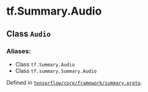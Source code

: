<div itemscope itemtype="http://developers.google.com/ReferenceObject">
<meta itemprop="name" content="tf.Summary.Audio" />
</div>

# tf.Summary.Audio

## Class `Audio`



### Aliases:

* Class `tf.Summary.Audio`
* Class `tf.summary.Summary.Audio`



Defined in [`tensorflow/core/framework/summary.proto`](https://www.tensorflow.org/code/tensorflow/core/framework/summary.proto).



